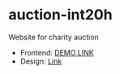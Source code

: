 # auction-int20h

Website for charity auction

- Frontend: [DEMO LINK](https://auction-client.netlify.app/)
- Design: [Link](https://www.figma.com/file/3kJ7ZxdAgQuQiR497BgxTA/Auction-Web-%2F-INT20H?type=design&node-id=0-1&mode=design&t=RxxR2fC3gNdP1rzF-0)
